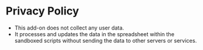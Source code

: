 # Privacy Policy

- This add-on does not collect any user data.
- It processes and updates the data in the spreadsheet within the sandboxed scripts without sending the data to other servers or services.
